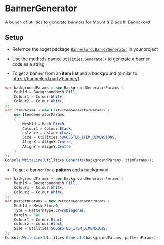 # BannerGenerator
A bunch of utilities to generate banners for Mount &amp; Blade II: Bannerlord

## Setup

- Refernce the nuget package [`Bannerlord.BannerGenerator`](https://www.nuget.org/packages/Bannerlord.BannerGenerator) in your project
- Use the methods named `Utilities.Generate()` to generate a banner code as a string

- To get a banner from an **item list** and a background (similar to https://bannerlord.party/banner/)

```cs
var backgroundParams = new BackgroundGeneratorParams {
	MeshId = BackgroundMesh.Fill,
	Colour1 = Colour.White,
	Colour2 = Colour.White,
};
var itemParams = new List<ItemGeneratorParams> {
	new ItemGeneratorParams
	{
		MeshId = Mesh.Bird0,
		Colour1 = Colour.Black,
		Colour2 = Colour.Black,
		Size = Utilities.SUGGESTED_ITEM_DIMENSIONS,
		AlignX = AlignX.Centre,
		AlignY = AlignY.Centre
	}
};
Console.WriteLine(Utilities.Generate(backgroundParams, itemParams));
```

- To get a banner for a **pattern** and a background

```cs
var backgroundParams = new BackgroundGeneratorParams {
	MeshId = BackgroundMesh.Fill,
	Colour1 = Colour.White,
	Colour2 = Colour.White,
};
var patternParams = new PatternGeneratorParams {
	MeshId = Mesh.Flora0,
	Type = PatternType.CrossDiagonal,
	Margin = 300,
	Colour1 = Colour.Black,
	Colour2 = Colour.Black,
	Size = Utilities.SUGGESTED_ITEM_DIMENSIONS,
};
Console.WriteLine(Utilities.Generate(backgroundParams, patternParams));
```
